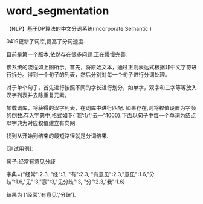 # word_segmentation
【NLP】基于DP算法的中文分词系统(Incorporate Semantic )

0419更新了词库,提高了分词速度.

目前是第一个版本,依然存在很多问题.正在慢慢完善.

该系统的流程如上图所示。首先，将原始文本，通过正则表达式根据非中文字符进行拆分。得到一个句子的列表，然后分别对每一个句子进行分词处理。

对于单个句子，首先进行按照不同的字长进行划分，如单字，双字和三字等等放入汉字列表并去除重复元素。

加载词库，将获得的汉字列表，在词库中进行匹配. 如果存在,则将权值设置为字频的倒数.存入字典中,格式如下{‘我’:1/f,’去一’:1000}.下面以句子中每一个单词为结点以字典为对应权值建立有向网.

找到从开始到结束的最短路径就是分词结果.

[测试用例]:

句子:经常有意见分歧

字典={"经常":2.3, "经":3, "有":2.3, "有意见":2.3,"意见":1.6,"分歧":1.6,"见":3,"意":3,"见分歧":3, "分":2.3,"我":1.6}

结果为 [‘经常’,’有意见’,’分歧’].
